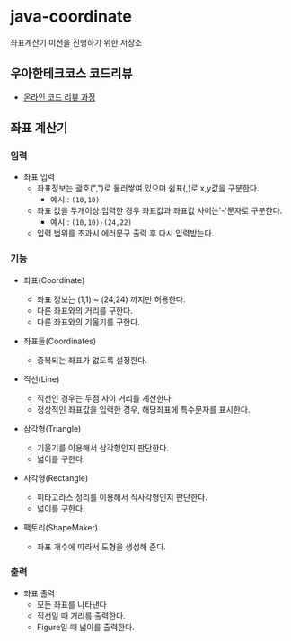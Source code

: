 # java-coordinate
좌표계산기 미션을 진행하기 위한 저장소

## 우아한테크코스 코드리뷰
* [온라인 코드 리뷰 과정](https://github.com/woowacourse/woowacourse-docs/blob/master/maincourse/README.md)

## 좌표 계산기

### 입력

- 좌표 입력
  - 좌표정보는 괄호(",")로 둘러쌓여 있으며 쉼표(,)로 x,y값을 구분한다.
    - 예시 : `(10,10)`
  - 좌표 값을 두개이상 입력한 경우 좌표값과 좌표값 사이는'-'문자로 구분한다.
    - 예시 : `(10,10)-(24,22)`
  - 입력 범위를 초과시 에러문구 출력 후 다시 입력받는다.

### 기능

- 좌표(Coordinate)
  - 좌표 정보는 (1,1) ~ (24,24) 까지만 허용한다.
  - 다른 좌표와의 거리를 구한다.
  - 다른 좌표와의 기울기를 구한다.
  
- 좌표들(Coordinates)
  - 중복되는 좌표가 없도록 설정한다.

- 직선(Line)
  - 직선인 경우는 두점 사이 거리를 계산한다.
  - 정상적인 좌표값을 입력한 경우, 해당좌표에 특수문자를 표시한다.
  
- 삼각형(Triangle)
  - 기울기를 이용해서 삼각형인지 판단한다.
  - 넓이를 구한다.

- 사각형(Rectangle)
  - 피타고라스 정리를 이용해서 직사각형인지 판단한다.
  - 넓이를 구한다.
  
- 팩토리(ShapeMaker)
  - 좌표 개수에 따라서 도형을 생성해 준다.

### 출력

- 좌표 출력
  - 모든 좌표를 나타낸다
  - 직선일 때 거리를 출력한다.
  - Figure일 때 넓이를 출력한다.